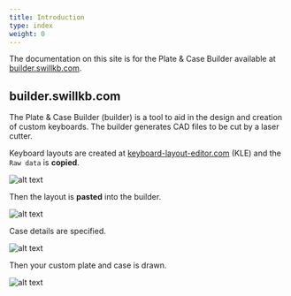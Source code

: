 ```yaml
---
title: Introduction
type: index
weight: 0
---
```


The documentation on this site is for the Plate & Case Builder available at <a href="http://builder.swillkb.com" target="_blank">builder.swillkb.com</a>.

## builder.swillkb.com

The Plate & Case Builder (builder) is a tool to aid in the design and creation of custom keyboards.  The builder generates CAD files to be cut by a laser cutter.


Keyboard layouts are created at <a href="http://www.keyboard-layout-editor.com/" target="_blank">keyboard-layout-editor.com</a> (KLE) and the `Raw data` is **copied**.

![alt text][kle]

Then the layout is **pasted** into the builder.

![alt text][layout]

Case details are specified.

![alt text][options]

Then your custom plate and case is drawn.

![alt text][plate]



[kle]: /images/index/kle.png "Keyboard Layout Editor"
[layout]: /images/index/layout.png "Keyboard Layout"
[options]: /images/index/options.png "Options"
[plate]: /images/index/plate.png "Plate"